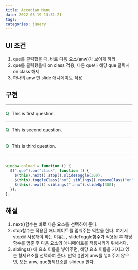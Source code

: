 ```yaml
---
title: Accodian Menu
date: 2022-05-19 13:31:21
tags:
categories: jQuery
---
```


## UI 조건

1. que를 클릭했을 때, 바로 다음 요소(anw)가 보이게 하라
2. que를 클릭했을때 on class 적용, 다른 que나 해당 que 클릭시 on class 해제
3. 하나의 anw 만 slide 애니메이트 적용

## 구현

<script src="https://code.jquery.com/jquery-2.2.4.min.js"></script>
<script>
$(document).ready(function() {
    $('.que').on('click', function(){
$(this).next().stop().slideToggle(300);
        $(this).toggleClass('on').siblings().removeClass('on');
        $(this).next().siblings('.anw').slideUp(300);
     })  
});

</script>
<style>
   *{
  box-sizing: border-box; 
}
  
.que:first-child{
    border-top: 1px solid black;
  }
  
.que{
  position: relative;
  padding: 17px 0;
  cursor: pointer;
  font-size: 14px;
  border-bottom: 1px solid #dddddd;
  
}
  
.que::before{
  display: inline-block;
  content: 'Q';
  font-size: 14px;
  color: #006633;
  margin-right: 5px;
}

.que.on>span{
  font-weight: bold;
  color: #006633; 
}
  
.anw {
  display: none;
    overflow: hidden;
  font-size: 14px;
  background-color: #f4f4f2;
  padding: 27px 0;
}
  
.anw::before {
  display: inline-block;
  content: 'A';
  font-size: 14px;
  font-weight: bold;
  color: #666;
  margin-right: 5px;
}
</style>

  <div id="Accordion_wrap">
       <div class="que">
        <span>This is first question.</span>
       </div>
       <div class="anw">
        <span>This is first answer.</span>
       </div>
        <div class="que">
        <span>This is second question.</span>
       </div>
       <div class="anw">
        <span>This is second answer.</span>
       </div>
        <div class="que">
        <span>This is third question.</span>
       </div>
       <div class="anw">
        <span>This is third answer.</span>
       </div>
  </div>

##

```javascript
window.onload = function () {
  $(".que").on("click", function () {
    $(this).next().stop().slideToggle(300);
    $(this).toggleClass("on").siblings().removeClass("on");
    $(this).next().siblings(".anw").slideUp(300);
  });
};
```

## 해설

1. next()함수는 바로 다음 요소를 선택하여 준다.
2. stop함수는 적용된 애니메이트를 멈춰주는 역할을 한다. 여기서 stop을 사용해야 하는 이유는, slideToggle함수가 적용된 후 해당 함수를 멈춘 후 다음 요소의 애니메이트를 적용시키기 위해서다.
3. siblings() 에 요소 이름을 넣어주면, 해당 요소 이름을 가지고 있는 형제요소를 선택하여 준다. 만약 ()안에 anw를 넣어주지 않으면, 모든 anw, que형제요소를 slideup 한다.
